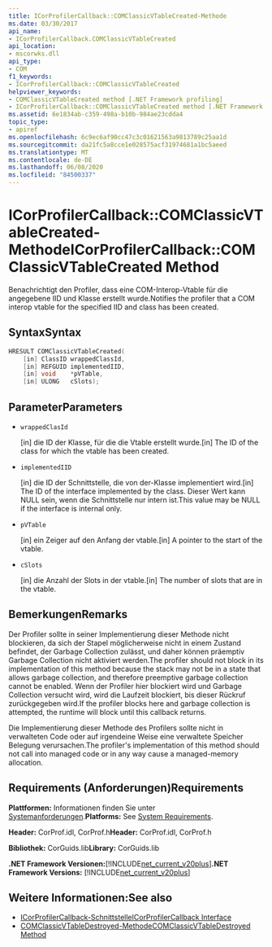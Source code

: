 ```yaml
---
title: ICorProfilerCallback::COMClassicVTableCreated-Methode
ms.date: 03/30/2017
api_name:
- ICorProfilerCallback.COMClassicVTableCreated
api_location:
- mscorwks.dll
api_type:
- COM
f1_keywords:
- ICorProfilerCallback::COMClassicVTableCreated
helpviewer_keywords:
- COMClassicVTableCreated method [.NET Framework profiling]
- ICorProfilerCallback::COMClassicVTableCreated method [.NET Framework profiling]
ms.assetid: 6e1834ab-c359-498a-b10b-984ae23cdda4
topic_type:
- apiref
ms.openlocfilehash: 6c9ec6af90cc47c3c01621563a9813789c25aa1d
ms.sourcegitcommit: da21fc5a8cce1e028575acf31974681a1bc5aeed
ms.translationtype: MT
ms.contentlocale: de-DE
ms.lasthandoff: 06/08/2020
ms.locfileid: "84500337"
---
```

# <a name="icorprofilercallbackcomclassicvtablecreated-method"></a><span data-ttu-id="03a56-102">ICorProfilerCallback::COMClassicVTableCreated-Methode</span><span class="sxs-lookup"><span data-stu-id="03a56-102">ICorProfilerCallback::COMClassicVTableCreated Method</span></span>
<span data-ttu-id="03a56-103">Benachrichtigt den Profiler, dass eine COM-Interop-Vtable für die angegebene IID und Klasse erstellt wurde.</span><span class="sxs-lookup"><span data-stu-id="03a56-103">Notifies the profiler that a COM interop vtable for the specified IID and class has been created.</span></span>  
  
## <a name="syntax"></a><span data-ttu-id="03a56-104">Syntax</span><span class="sxs-lookup"><span data-stu-id="03a56-104">Syntax</span></span>  
  
```cpp  
HRESULT COMClassicVTableCreated(  
    [in] ClassID wrappedClassId,  
    [in] REFGUID implementedIID,  
    [in] void    *pVTable,  
    [in] ULONG   cSlots);  
```  
  
## <a name="parameters"></a><span data-ttu-id="03a56-105">Parameter</span><span class="sxs-lookup"><span data-stu-id="03a56-105">Parameters</span></span>

- `wrappedClasId`

  <span data-ttu-id="03a56-106">\[in] die ID der Klasse, für die die Vtable erstellt wurde.</span><span class="sxs-lookup"><span data-stu-id="03a56-106">\[in] The ID of the class for which the vtable has been created.</span></span>

- `implementedIID`

  <span data-ttu-id="03a56-107">\[in] die ID der Schnittstelle, die von der-Klasse implementiert wird.</span><span class="sxs-lookup"><span data-stu-id="03a56-107">\[in] The ID of the interface implemented by the class.</span></span> <span data-ttu-id="03a56-108">Dieser Wert kann NULL sein, wenn die Schnittstelle nur intern ist.</span><span class="sxs-lookup"><span data-stu-id="03a56-108">This value may be NULL if the interface is internal only.</span></span>

- `pVTable`

  <span data-ttu-id="03a56-109">\[in] ein Zeiger auf den Anfang der vtable.</span><span class="sxs-lookup"><span data-stu-id="03a56-109">\[in] A pointer to the start of the vtable.</span></span>

- `cSlots`

  <span data-ttu-id="03a56-110">\[in] die Anzahl der Slots in der vtable.</span><span class="sxs-lookup"><span data-stu-id="03a56-110">\[in] The number of slots that are in the vtable.</span></span>

## <a name="remarks"></a><span data-ttu-id="03a56-111">Bemerkungen</span><span class="sxs-lookup"><span data-stu-id="03a56-111">Remarks</span></span>  
 <span data-ttu-id="03a56-112">Der Profiler sollte in seiner Implementierung dieser Methode nicht blockieren, da sich der Stapel möglicherweise nicht in einem Zustand befindet, der Garbage Collection zulässt, und daher können präemptiv Garbage Collection nicht aktiviert werden.</span><span class="sxs-lookup"><span data-stu-id="03a56-112">The profiler should not block in its implementation of this method because the stack may not be in a state that allows garbage collection, and therefore preemptive garbage collection cannot be enabled.</span></span> <span data-ttu-id="03a56-113">Wenn der Profiler hier blockiert wird und Garbage Collection versucht wird, wird die Laufzeit blockiert, bis dieser Rückruf zurückgegeben wird.</span><span class="sxs-lookup"><span data-stu-id="03a56-113">If the profiler blocks here and garbage collection is attempted, the runtime will block until this callback returns.</span></span>  
  
 <span data-ttu-id="03a56-114">Die Implementierung dieser Methode des Profilers sollte nicht in verwalteten Code oder auf irgendeine Weise eine verwaltete Speicher Belegung verursachen.</span><span class="sxs-lookup"><span data-stu-id="03a56-114">The profiler's implementation of this method should not call into managed code or in any way cause a managed-memory allocation.</span></span>  
  
## <a name="requirements"></a><span data-ttu-id="03a56-115">Requirements (Anforderungen)</span><span class="sxs-lookup"><span data-stu-id="03a56-115">Requirements</span></span>  
 <span data-ttu-id="03a56-116">**Plattformen:** Informationen finden Sie unter [Systemanforderungen](../../get-started/system-requirements.md).</span><span class="sxs-lookup"><span data-stu-id="03a56-116">**Platforms:** See [System Requirements](../../get-started/system-requirements.md).</span></span>  
  
 <span data-ttu-id="03a56-117">**Header:** CorProf.idl, CorProf.h</span><span class="sxs-lookup"><span data-stu-id="03a56-117">**Header:** CorProf.idl, CorProf.h</span></span>  
  
 <span data-ttu-id="03a56-118">**Bibliothek:** CorGuids.lib</span><span class="sxs-lookup"><span data-stu-id="03a56-118">**Library:** CorGuids.lib</span></span>  
  
 <span data-ttu-id="03a56-119">**.NET Framework Versionen:**[!INCLUDE[net_current_v20plus](../../../../includes/net-current-v20plus-md.md)]</span><span class="sxs-lookup"><span data-stu-id="03a56-119">**.NET Framework Versions:** [!INCLUDE[net_current_v20plus](../../../../includes/net-current-v20plus-md.md)]</span></span>  
  
## <a name="see-also"></a><span data-ttu-id="03a56-120">Weitere Informationen:</span><span class="sxs-lookup"><span data-stu-id="03a56-120">See also</span></span>

- [<span data-ttu-id="03a56-121">ICorProfilerCallback-Schnittstelle</span><span class="sxs-lookup"><span data-stu-id="03a56-121">ICorProfilerCallback Interface</span></span>](icorprofilercallback-interface.md)
- [<span data-ttu-id="03a56-122">COMClassicVTableDestroyed-Methode</span><span class="sxs-lookup"><span data-stu-id="03a56-122">COMClassicVTableDestroyed Method</span></span>](icorprofilercallback-comclassicvtabledestroyed-method.md)
